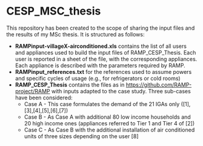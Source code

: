 # CESP_MSC_thesis

This repository has been created to the scope of sharing the input files and the results of my MSc thesis. It is structured as follows: 

* **RAMPinput-villageX-airconditioned.xls** contains the list of all users and appliances used to build the input files of RAMP_CESP_Thesis. 
Each user is reported in a sheet of the file, with the corresponding appliances. 
Each appliance is described with the parameters required by RAMP.
* **RAMPinput_references.txt** for the references used to assume powers and specific cycles of usage (e.g., for refrigerators or cold rooms)
* **RAMP_CESP_Thesis** contains the files as in https://github.com/RAMP-project/RAMP with inputs adapted to the case study. Three sub-cases have been considered:
	* Case A - This case formulates the demand of the 21 IGAs only ([1],[3],[4],[5],[6],[7])
	* Case B - As Case A with additional 80 low income households and 20 high income ones 	(appliances referred to Tier 1 and Tier 4 of [2])
	* Case C - As Case B with the additional installation of air conditioned units of three sizes depending on the user [8]

